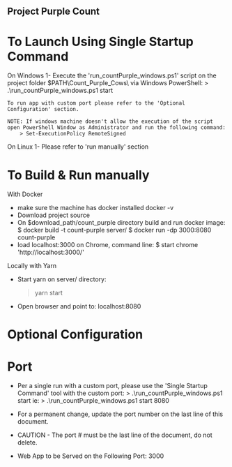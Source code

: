 ## Project Purple Count ##

# To Launch Using Single Startup Command
On Windows
1- Execute the 'run_countPurple_windows.ps1' script on the project folder $PATH\Count_Purple_Cows\ via Windows PowerShell:
        > .\run_countPurple_windows.ps1 start
    
    To run app with custom port please refer to the 'Optional Configuration' section.

    NOTE: If windows machine doesn't allow the execution of the script open PowerShell Window as Administrator and run the following command:
        > Set-ExecutionPolicy RemoteSigned

On Linux
1- Please refer to 'run manually' section

# To Build & Run manually
With Docker
- make sure the machine has docker installed
    docker -v
- Download project source
- On $download_path/count_purple directory build and run docker image:
    $ docker build -t count-purple server/
    $ docker run -dp 3000:8080 count-purple
- load localhost:3000 on Chrome, command line:
    $ start chrome 'http://localhost:3000/'

Locally with Yarn
- Start yarn on server/ directory:
    > yarn start
- Open browser and point to: localhost:8080

# Optional Configuration
# Port
- Per a single run with a custom port, please use the 'Single Startup Command' tool with the custom port:
        > .\run_countPurple_windows.ps1 start <custom-port>
    ie:
        > .\run_countPurple_windows.ps1 start 8080

- For a permanent change, update the port number on the last line of this document.
- CAUTION - The port # must be the last line of the document, do not delete.
- Web App to be Served on the Following Port:
3000
